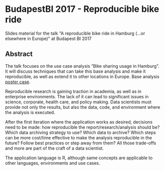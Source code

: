 # BudapestBI 2017 - Reproducible bike ride 

Slides material for the talk "A reproducible bike ride in Hamburg (…or elsewhere in Europe)" at Budapest BI 2017

## Abstract
The talk focuses on the use case analysis “Bike sharing usage in Hamburg”. It will discuss techniques that can take this base analysis and make it reproducible, as well as extend it to other locations in Europe. Base analysis [poster case](https://www.user2017.brussels/uploads/Kruse_poster-session.pdf).

Reproducible research is gaining traction in academia, as well as in enterprise environments. The lack of it can lead to significant issues in science, corporate, health care, and policy making. Data scientists must provide not only the results, but also the data, code, and environment where the analysis is executed.  
  
After the first iteration where the application works as desired, decisions need to be made: how reproducible the report/research/analysis should be? Which data archiving strategy to use? Which data to archive? Which steps can be more cost/time effective to make the analysis reproducible in the future? Follow best practices or step away from them? All those trade-offs and more are part of the craft of a data scientist.  

The application language is R, although same concepts are applicable to other languages, environments and use cases.

